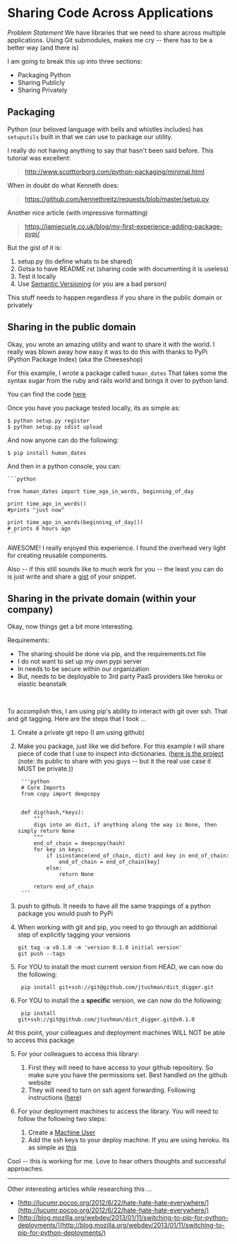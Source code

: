 # Sharing Code Across Applications


*Problem Statement*  We have libraries that we need to share across multiple applications.  Using Git submodules, makes me cry -- there has to be a better way (and there is)

I am going to break this up into three sections:

* Packaging Python
* Sharing Publicly
* Sharing Privately

## Packaging

Python (our beloved language with bells and whistles includes) has `setuputils` built in that we can use to package our utility.

I really do not having anything to say that hasn't been said before.  This tutorial was excellent: 

> http://www.scotttorborg.com/python-packaging/minimal.html

When in doubt do what Kenneth does:
	
> https://github.com/kennethreitz/requests/blob/master/setup.py

Another nice article (with impressive formatting)

> https://jamiecurle.co.uk/blog/my-first-experience-adding-package-pypi/


But the gist of it is:

1. setup.py (to define whats to be shared)
2. Gotsa to have README.rst (sharing code with documenting it is useless)
3. Test it locally
4. Use [Semantic Versioning](http://semver.org/) (or you are a bad person)


This stuff needs to happen regardless if you share in the public domain or privately

## Sharing in the public domain

Okay, you wrote an amazing utility and want to share it with the world.  I really was blown away how easy it was to do this with thanks to PyPi (Python Package Index) (aka the Cheeseshop)

For this example, I wrote a package called `human_dates`  That takes some the syntax sugar from the ruby and rails world and brings it over to python land.

You can find the code [here](https://github.com/jtushman/human_dates)


Once you have you package tested locally, its as simple as:

	$ python setup.py register
	$ python setup.py sdist upload


And now anyone can do the following:

	$ pip install human_dates
	
And then in a python console, you can:

	```python
	
	from human_dates import time_ago_in_words, beginning_of_day
	
	print time_ago_in_words()
	#prints "just now"
	
	print time_ago_in_words(beginning_of_day())
	# prints 8 hours ago
	```


AWESOME!  I really enjoyed this experience.  I found the overhead very light for creating reusable components.

Also -- if this still sounds like to much work for you -- the least you can do is just write and share a [gist](https://gist.github.com/) of your snippet.


## Sharing in the private domain (within your company)

Okay, now things get a bit more interesting.

Requirements:

* The sharing should be done via pip, and the requirements.txt file
* I do not want to set up my own pypi server
* In needs to be secure within our organization
* But, needs to be deployable to 3rd party PaaS providers like heroku or elastic beanstalk

<br/>

To accomplish this, I am using pip's ability to interact with git over ssh.  That and git tagging.  Here are the steps that I took ...


1. Create a private git repo (I am using github)	
2. Make you package, just like we did before.  For this example I will share piece of code that I use to inspect into dictionaries. ([here is the project](https://github.com/jtushman/dict_digger) (note: its public to share with you guys -- but it the real use case it MUST be private.))

		'''python
		# Core Imports
		from copy import deepcopy
		
		
		def dig(hash,*keys):
		    """
		    digs into an dict, if anything along the way is None, then simply return None
		    """
		    end_of_chain = deepcopy(hash)
		    for key in keys:
		        if isinstance(end_of_chain, dict) and key in end_of_chain:
		            end_of_chain = end_of_chain[key]
		        else:
		            return None
		
		    return end_of_chain
		'''


3. push to github.  It needs to have all the same trappings of a python package you would push to PyPi

3.  When working with git and pip, you need to go through an additional step of explicitly tagging your versions

		git tag -a v0.1.0 -m 'version 0.1.0 initial version'
		git push --tags


4. For YOU to install the most current version from HEAD, we can now do the following:

		pip install git+ssh://git@github.com/jtushman/dict_digger.git
		
4. For YOU to install the a **specific** version, we can now do the following:

		pip install git+ssh://git@github.com/jtushman/dict_digger.git@v0.1.0		
		
At this point, your colleagues and deployment machines WILL NOT be able to access this package

5. For your colleagues to access this library:

	1. First they will need to have access to your github repository.  So make sure you have the permissions set.  Best handled on the github website
	2. They will need to turn on ssh agent forwarding.  Following instructions ([here](https://help.github.com/articles/using-ssh-agent-forwarding))
	
6. For your deployment machines to access the library.  You will need to follow the following two steps:

	1. Create a [Machine User](https://help.github.com/articles/managing-deploy-keys#machine-users)
	2. Add the ssh keys to your deploy machine.  If you are using heroku.  Its as simple as [this](https://devcenter.heroku.com/articles/keys#adding-keys-to-heroku)



Cool -- this is working for me.  Love to hear others thoughts and successful approaches.


-----

Other interesting articles while researching this ...

- [http://lucumr.pocoo.org/2012/6/22/hate-hate-hate-everywhere/](http://lucumr.pocoo.org/2012/6/22/hate-hate-hate-everywhere/)
- [http://blog.mozilla.org/webdev/2013/01/11/switching-to-pip-for-python-deployments/](http://blog.mozilla.org/webdev/2013/01/11/switching-to-pip-for-python-deployments/)









